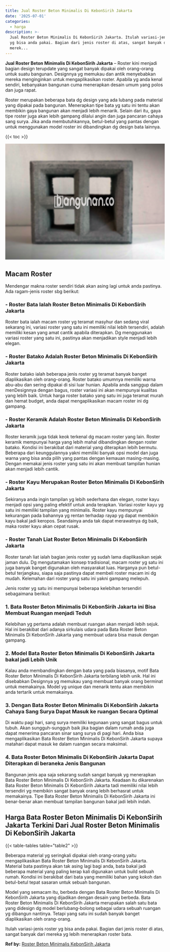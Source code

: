 ```yaml
---
title: Jual Roster Beton Minimalis Di KebonSirih Jakarta
date: '2025-07-01'
categories:
  - harga
description: >-
  Jual Roster Beton Minimalis Di KebonSirih Jakarta. Itulah variasi-jenis roster
  yg bisa anda pakai. Bagian dari jenis roster di atas, sangat banyak dari
  merek...
---
```


**Jual Roster Beton Minimalis Di KebonSirih Jakarta** – Roster kini menjadi bagian design terupdate yang sangat banyak dipakai oleh orang-orang untuk suatu bangunan. Designnya yg memukau dan antik menyebabkan mereka menginginkan untuk mengaplikasikan roster. Apabila yg anda kenal sendiri, kebanyakan bangunan cuma menerapkan desain umum yang polos dan juga rapat.

Roster merupakan beberapa bata dg design yang ada lubang pada material yang dipakai pada bangunan. Menerapkan tipe bata yg satu ini tentu akan membikin gaya bangunan akan menjadi lebih menarik. Selain dari itu, gaya tipe roster juga akan lebih gampang dilalui angin dan juga pancaran cahaya sang surya. Jika anda membutuhkannya, betul-betul yang pantas dengan untuk menggunakan model roster ini dibandingkan dg design bata lainnya.

{{< toc >}}

![Jual Roster Beton Minimalis Di KebonSirih Jakarta](/images/bata-roster-minimalis-19.png)

## Macam Roster

Mendengar makna roster sendiri tidak akan asing lagi untuk anda pastinya. Ada ragam-jenis roster sbg berikut:

### \- Roster Bata Ialah Roster Beton Minimalis Di KebonSirih Jakarta

Roster bata ialah macam roster yg teramat masyhur dan sedang viral sekarang ini, variasi roster yang satu ini memiliki nilai lebih tersendiri, adalah memiliki kesan yang amat cantik apabila diterapkan. Dg menggunakan variasi roster yang satu ini, pastinya akan menjadikan style menjadi lebih elegan.

### \- Roster Batako Adalah Roster Beton Minimalis Di KebonSirih Jakarta

Roster batako ialah beberapa jenis roster yg teramat banyak banget diaplikasikan oleh orang-orang. Roster batako umumnya memiliki warna abu-abu dan sering dipakai di sisi luar hunian. Apabila anda sanggup dalam menDesignnya dengan bagus, roster variasi ini akan mempunyai kualitas yang lebih baik. Untuk harga roster batako yang satu ini juga teramat murah dan hemat budget, anda dapat mengaplikasikan macam roster ini dg gampang.

### \- Roster Keramik Adalah Roster Beton Minimalis Di KebonSirih Jakarta

Roster keramik juga tidak keok terkenal dg macam roster yang lain. Roster keramik mempunyai harga yang lebih mahal dibandingkan dengan roster batako. Kondisi ini berakibat dari material yang diterapkan lebih bermutu. Beberapa dari keunggulannya yakni memiliki banyak opsi model dan juga warna yang bisa anda pilih yang pantas dengan kemauan masing-masing. Dengan memakai jenis roster yang satu ini akan membuat tampilan hunian akan menjadi lebih cantik.

### \- Roster Kayu Merupakan Roster Beton Minimalis Di KebonSirih Jakarta

Sekiranya anda ingin tampilan yg lebih sederhana dan elegan, roster kayu menjadi opsi yang paling efektif untuk anda terapkan. Variasi roster kayu yg satu ini memiliki tampilan yang minimalis. Roster kayu mempunyai kekurangan pada bahannya yg rentan terhadap rayap yg dapat membikin kayu bakal jadi keropos. Seandainya anda tak dapat merawatnya dg baik, maka roster kayu akan cepat rusak.

### \- Roster Tanah Liat Roster Beton Minimalis Di KebonSirih Jakarta

Roster tanah liat ialah bagian jenis roster yg sudah lama diaplikasikan sejak jaman dulu. Dg mengutamakan konsep tradisional, macam roster yg satu ini juga banyak banget digunakan oleh masyarakat luas. Harganya pun betul-betul terjangkau, siapa saja pastinya dapat membeli roster macam ini dg mudah. Kelemahan dari roster yang satu ini yakni gampang melepuh.

Jenis roster yg satu ini mempunyai beberapa kelebihan tersendiri sebagaimana berikut:

### 1\. Bata Roster Beton Minimalis Di KebonSirih Jakarta ini Bisa Membuat Ruangan menjadi Teduh

Kelebihan yg pertama adalah membuat ruangan akan menjadi lebih sejuk. Hal ini berakibat dari adanya sirkulais udara pada Bata Roster Beton Minimalis Di KebonSirih Jakarta yang membuat udara bisa masuk dengan gampang.

### 2\. Model Bata Roster Beton Minimalis Di KebonSirih Jakarta bakal jadi Lebih Unik

Kalau anda membandingkan dengan bata yang pada biasanya, motif Bata Roster Beton Minimalis Di KebonSirih Jakarta terbilang lebih unik. Hal ini disebabkan Designnya yg memukau yang membuat banyak orang berminat untuk memakainya. Model yg unique dan menarik tentu akan membikin anda tertarik untuk memakainya.

### 3\. Dengan Bata Roster Beton Minimalis Di KebonSirih Jakarta Cahaya Sang Surya Dapat Masuk ke ruangan Secara Optimal

Di waktu pagi hari, sang surya memiliki kegunaan yang sangat bagus untuk tubuh. Akan sungguh-sungguh baik jika bagian dalam rumah anda juga dapat menerima pancaran sinar sang surya di pagi hari. Anda bisa mengaplikasikan Bata Roster Beton Minimalis Di KebonSirih Jakarta supaya matahari dapat masuk ke dalam ruangan secara maksimal.

### 4\. Bata Roster Beton Minimalis Di KebonSirih Jakarta Dapat Diterapkan di beraneka Jenis Bangunan

Bangunan jenis apa saja sekarang sudah sangat banyak yg menerapkan Bata Roster Beton Minimalis Di KebonSirih Jakarta. Keadaan itu dikarenakan Bata Roster Beton Minimalis Di KebonSirih Jakarta tadi memiliki nilai lebih tersendiri yg membikin sangat banyak orang lebih berhasrat untuk memakainya. Tipe Bata Roster Beton Minimalis Di KebonSirih Jakarta ini benar-benar akan membuat tampilan bangunan bakal jadi lebih indah.

## Harga Bata Roster Beton Minimalis Di KebonSirih Jakarta Terkini Dari Jual Roster Beton Minimalis Di KebonSirih Jakarta

{{< table-tables table="table2" >}}

Beberapa material yg seringkali dipakai oleh orang-orang yaitu mengaplikasikan Bata Roster Beton Minimalis Di KebonSirih Jakarta. Material bata pastinya akan tak asing lagi bagi anda, bata bakal jadi beberapa material yang paling kerap kali digunakan untuk build sebuah rumah. Kondisi ini berakibat dari bata yang memiliki bahan yang kokoh dan betul-betul tepat sasaran untuk sebuah bangunan.

Model yang semacam itu, berbeda dengan Bata Roster Beton Minimalis Di KebonSirih Jakarta yang dijadikan dengan desain yang berbeda. Bata Roster Beton Minimalis Di KebonSirih Jakarta merupakan salah satu bata yang didesign dg model berlubang-bolong sebagai udara sebuah ruangan yg dibangun nantinya. Tetapi yang satu ini sudah banyak banget diaplikasikan oleh orang-orang.

Itulah variasi-jenis roster yg bisa anda pakai. Bagian dari jenis roster di atas, sangat banyak dari mereka yg lebih menerapkan roster bata.

**Ref by:** [Roster Beton Minimalis KebonSirih Jakarta](https://id.wikipedia.org/wiki/Roster)
